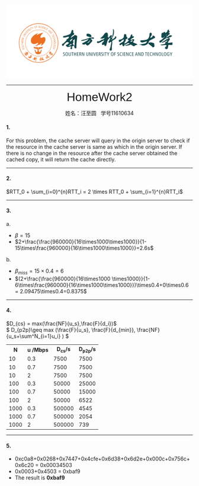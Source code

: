 ![](../../_v_images/The_Logo_Of_Sustc.png)

****

<center><font face="Arial" size="6">HomeWork2</font></center>
<center><p>姓名：汪至圆 &nbsp; 学号11610634</p></center>

#### 1.  
For this problem, the cache server will query in the origin server to check if the resource in the cache server is same as which in the origin server.
If there is no change in the resource after the cache server obtained the cached copy, it will return the cache directly.

****
#### 2. 
$RTT_0 + \sum_{i=0}^{n}RTT_i = 2 \times RTT_0 + \sum_{i=1}^{n}RTT_i$

****
#### 3. 
a.  
*   $\beta = 15$ 
*   $2+\frac{\frac{960000}{16\times1000\times1000}}{1-15\times\frac{960000}{16\times1000\times1000}}=2.6s$

b.  
*   $\beta_{miss} = 15 \times 0.4 = 6$
*   $(2+\frac{\frac{960000}{16\times1000 \times1000}}{1-6\times\frac{960000}{16\times1000\times1000}})\times0.4+0\times0.6 = 2.09475\times0.4=0.8375$

****
#### 4.  
$D_{cs} = max(\frac{NF}{u_s},\frac{F}{d_i})$  
$ D_{p2p}\geq max (\frac{F}{u_s}, \frac{F}{d_{min}}, \frac{NF}{u_s+\sum^N_{i=1}u_i} ) $
<table>
<tr>
<th>N </th>
<th>u /Mbps</th>
<th>D<sub>cs</sub>/s</th>
<th>D<sub>p2p</sub>/s</th>
</tr>
<tr>
<td>10</td>
<td>0.3</td>
<td>7500</td>
<td>7500</td>
</tr>
<tr>
<td>10</td>
<td>0.7</td>
<td>7500</td>
<td>7500</td>
</tr>
<tr>
<td>10</td>
<td>2</td>
<td>7500</td>
<td>7500</td>
</tr>
<tr>
<td>100</td>
<td>0.3</td>
<td>50000</td>
<td>25000</td>
</tr>
<tr>
<td>100</td>
<td>0.7</td>
<td>50000</td>
<td>15000</td>
</tr>
<tr>
<td>100</td>
<td>2</td>
<td>50000</td>
<td>6522</td>
</tr>
<tr>
<td>1000</td>
<td>0.3</td>
<td>500000</td>
<td>4545</td>
</tr>
<tr>
<td>1000</td>
<td>0.7</td>
<td>500000</td>
<td>2054</td>
</tr>
<tr>
<td>1000</td>
<td>2</td>
<td>500000</td>
<td>739</td>
</tr>

</table>

****
#### 5.   
*   0xc0a8+0x0268+0x7447+0x4cfe+0x6d38+0x6d2e+0x000c+0x756c+0x6c20 = 0x00034503
*   0x0003+0x4503 = 0xbaf9
*   The result is **0xbaf9**